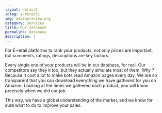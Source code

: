 ```yaml
---
layout: default
idtag: e-retail1
img: amazonreview.png
category: Services
title: Our database
permalink: database
description: |
---
```

For E-retail platforms to rank your products, not only prices are important, but comments, ratings, descriptions are key factors.

Every single one of your products will be in our database, for real. Our competitors say they it too, but they actually simulate most of them. Why ? Because it cost a lot to make bots read Amazon pages every day. We are so transparent that you can download everything we have gathered for you on Amazon. Looking at the times we gathered each product, you will know precisely when we did our job.


This way, we have a global understanding of the market, and we know for sure what to do to improve your sales.

